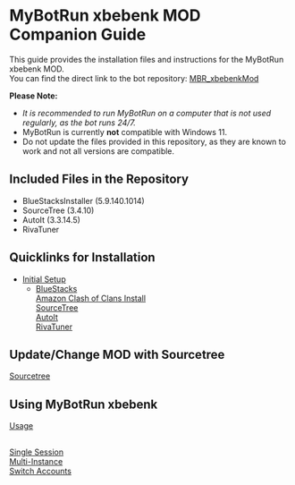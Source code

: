 # MyBotRun xbebenk MOD Companion Guide
This guide provides the installation files and instructions for the MyBotRun xbebenk MOD.   
You can find the direct link to the bot repository: [MBR_xbebenkMod](https://github.com/xbebenk/MBR_xbebenkMod)  


**Please Note:** 
* *It is recommended to run MyBotRun on a computer that is not used regularly, as the bot runs 24/7.*
* MyBotRun is currently **not** compatible with Windows 11.
* Do not update the files provided in this repository, as they are known to work and not all versions are compatible.


## Included Files in the Repository
* BlueStacksInstaller (5.9.140.1014)
* SourceTree (3.4.10)
* AutoIt (3.3.14.5)
* RivaTuner

## Quicklinks for Installation
* [Initial Setup](InitialSetup.md) 
  *  [BlueStacks](InitialSetup.md#bluestacks)  
[Amazon Clash of Clans Install](InitialSetup.md#cocinstall)  
[SourceTree](InitialSetup.md#sourcetree)  
[AutoIt](InitialSetup.md#autoit)  
[RivaTuner](InitialSetup.md#rivatuner)  


## Update/Change MOD with Sourcetree
[Sourcetree](Sourcetree.md)  


## Using MyBotRun xbebenk
[Usage](Usage.md)  
## 
[Single Session](Usage.md#single)  
[Multi-Instance](Usage.md#multi)  
[Switch Accounts](Usage.md#switch)  
